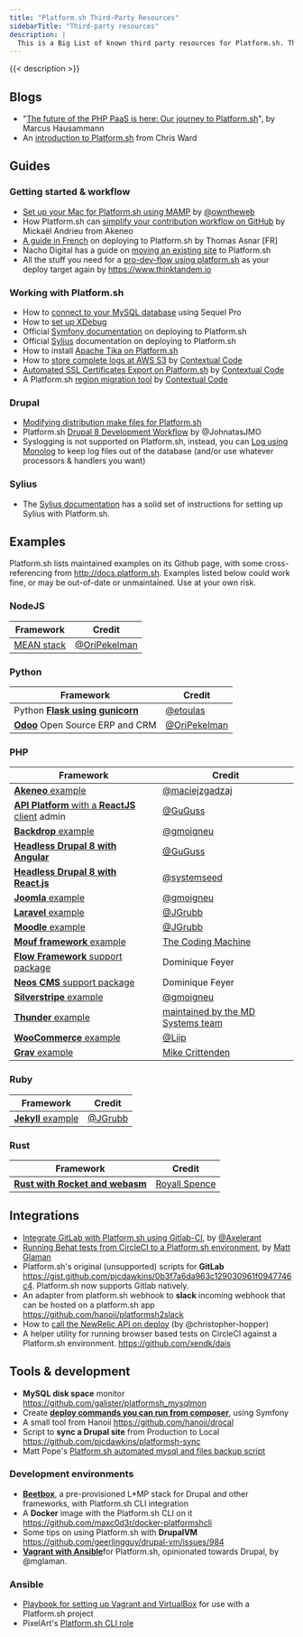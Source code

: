 ```yaml
---
title: "Platform.sh Third-Party Resources"
sidebarTitle: "Third-party resources"
description: |
  This is a Big List of known third party resources for Platform.sh. These resources are not vetted by Platform.sh, but may be useful for people working with the platform.
---
```


{{< description >}}

<!-- vale off -->
## Blogs

* "[The future of the PHP PaaS is here: Our journey to Platform.sh](https://platform.sh/2016/06/future-php-paas/)", by Marcus Hausammann
* An [introduction to Platform.sh](https://www.sitepoint.com/first-look-platform-sh-development-deployment-saas/) from Chris Ward

## Guides

### Getting started & workflow

* [Set up your Mac for Platform.sh using MAMP](https://github.com/owntheweb/platform-quick-starter) by [@owntheweb](https://github.com/owntheweb)
* How Platform.sh can [simplify your contribution workflow on GitHub](https://medium.com/akeneo-labs/how-platform-sh-can-simplify-your-contribution-workflow-on-github-6e2a557a1bcc) by Mickaël Andrieu from Akeneo
* [A guide in French](http://thomas-asnar.github.io/platform-sh-orange-cloud/) on deploying to Platform.sh by Thomas Asnar [FR]
* Nacho Digital has a guide on [moving an existing site](http://www.nachodigital.com.ar/content/moving-existing-site-platformsh) to Platform.sh
* All the stuff you need for a [pro-dev-flow using platform.sh](https://github.com/thinktandem/platform-workflow-demo) as your deploy target  again by https://www.thinktandem.io

### Working with Platform.sh

* How to [connect to your MySQL database](https://www.thinktandem.io/blog/2017/03/03/connecting-to-a-remote-platform-sh-database) using Sequel Pro
* How to [set up XDebug](https://ghosty.co.uk/2015/09/debugging-on-platform-sh/)
* Official [Symfony documentation](http://symfony.com/doc/current/deployment/platformsh.html) on deploying to Platform.sh
* Official [Sylius](https://docs.sylius.com/en/latest/cookbook/deployment/platform-sh.html) documentation on deploying to Platform.sh
* How to install [Apache Tika on Platform.sh](https://thinktandem.io/blog/2017/11/10/apache-tika-on-platform-sh/)
* How to [store complete logs at AWS S3](https://gitlab.com/contextualcode/platformsh-store-logs-at-s3) by [Contextual Code](https://www.contextualcode.com/)
* [Automated SSL Certificates Export on Platform.sh](https://www.contextualcode.com/Blog/Automated-SSL-Certificates-Export-on-Platform.sh) by [Contextual Code](https://www.contextualcode.com/)
* A Platform.sh [region migration tool](https://gitlab.com/contextualcode/platformsh-migration) by [Contextual Code](https://www.contextualcode.com/)

### Drupal

* [Modifying distribution make files for Platform.sh](https://www.nickvahalik.com/blog/modifying-distribution-makefiles-within-your-own-project-makefile-platformsh)
* Platform.sh [Drupal 8 Development Workflow](https://github.com/JohnatasJMO/platformsh-development-workflow) by @JohnatasJMO
* Syslogging is not supported on Platform.sh, instead, you can [Log using Monolog](https://gist.github.com/janstoeckler/7f251bf10fedbfb7f752b61ee5d2ef5e) to keep log files out of the database (and/or use whatever processors & handlers you want)

### Sylius

* The [Sylius documentation](https://docs.sylius.com/en/latest/cookbook/deployment/platform-sh.html) has a solid set of instructions for setting up Sylius with Platform.sh.

## Examples

Platform.sh lists maintained examples on its Github page, with some cross-referencing from http://docs.platform.sh. Examples listed below could work fine, or may be out-of-date or unmaintained. Use at your own risk.

### NodeJS

Framework  | Credit
-----------|-------
[MEAN stack](https://github.com/OriPekelman/platformsh-example-mean)|[@OriPekelman](https://github.com/OriPekelman)

### Python

Framework  | Credit
-----------|-------
Python [**Flask using gunicorn**](https://github.com/etoulas/platformsh-example-flask)|[@etoulas](https://github.com/etoulas)
[**Odoo**](https://github.com/OriPekelman/platformsh-example-odoo) Open Source ERP and CRM|[@OriPekelman](https://github.com/OriPekelman)

### PHP

Framework  | Credit
-----------|-------
[**Akeneo** example](https://github.com/maciejzgadzaj/akeneo-on-platformsh-example)|[@maciejzgadzaj](https://github.com/maciejzgadzaj)
[**API Platform** with a **ReactJS** client](https://github.com/GuGuss/platformsh-api-platform-admin) admin |[@GuGuss](https://github.com/GuGuss)
[**Backdrop** example](https://github.com/gmoigneu/platformsh-example-backdrop)|[@gmoigneu](https://github.com/gmoigneu)
[**Headless Drupal 8 with Angular**](https://github.com/GuGuss/headless-drupal8-platformsh)|[@GuGuss](https://github.com/GuGuss)
[**Headless Drupal 8 with React.js**](https://github.com/systemseed/drupal_reactjs_boilerplate)|[@systemseed](https://github.com/systemseed)
[**Joomla** example](https://github.com/gmoigneu/platformsh-example-joomla)|[@gmoigneu](https://github.com/gmoigneu)
[**Laravel** example](https://github.com/JGrubb/platformsh-laravel-example)|[@JGrubb](https://github.com/JGrubb)
[**Moodle** example](https://github.com/JGrubb/platform-sh-moodle-example)|[@JGrubb](https://github.com/JGrubb)
[**Mouf framework** example](https://github.com/xhuberty/RhMachine)|[The Coding Machine](https://github.com/xhuberty)
[**Flow Framework** support package](https://github.com/ttreeagency/FlowPlatformSh)|Dominique Feyer
[**Neos CMS** support package](https://github.com/ttreeagency/NeosPlatformSh)|Dominique Feyer
[**Silverstripe** example](https://github.com/gmoigneu/platformsh-example-silverstripe)|[@gmoigneu](https://github.com/gmoigneu)
[**Thunder** example](https://github.com/md-systems/platformsh-example-thunder)|[maintained by the MD Systems team](https://github.com/md-systems)
[**WooCommerce** example](https://github.com/liip/woocommerce-demo)|[@Liip](https://github.com/liip)
[**Grav** example](https://gist.github.com/mikecrittenden/f52351e3623dc3433af901946e29f2e9)|[Mike Crittenden](https://github.com/mikecrittenden)

### Ruby

Framework  | Credit
-----------|-------
[**Jekyll** example](https://github.com/JGrubb/platformsh-jekyll)|[@JGrubb](https://github.com/JGrubb)

### Rust

Framework  | Credit
-----------|-------
[**Rust with Rocket and webasm**](https://github.com/royallthefourth/platformsh-rust-rocket)|[Royall Spence](https://github.com/royallthefourth)

## Integrations

* [Integrate GitLab with Platform.sh using Gitlab-CI](https://github.com/axelerant/pushtoplatformsh), by [@Axelerant](https://github.com/axelerant)
* [Running Behat tests from CircleCI to a Platform.sh environment](https://glamanate.com/blog/running-behat-tests-circleci-platformsh-environment), by [Matt Glaman](https://github.com/mglaman)
* Platform.sh's original (unsupported) scripts for **GitLab** https://gist.github.com/pjcdawkins/0b3f7a6da963c129030961f0947746c4. Platform.sh now supports Gitlab natively.
* An adapter from platform.sh webhook to **slack** incoming webhook that can be hosted on a platform.sh app https://github.com/hanoii/platformsh2slack
* How to [call the NewRelic API on deploy](https://github.com/platformsh/platformsh-docs/pull/536#issuecomment-295578188) (by @christopher-hopper)
* A helper utility for running browser based tests on CircleCI against a Platform.sh environment. https://github.com/xendk/dais

## Tools & development

* **MySQL disk space** monitor https://github.com/galister/platformsh_mysqlmon
* Create [**deploy commands you can run from composer**](https://github.com/dnunez24/platformsh-deploy-php), using Symfony
* A small tool from Hanoii https://github.com/hanoii/drocal
* Script to **sync a Drupal site** from Production to Local https://github.com/pjcdawkins/platformsh-sync
* Matt Pope's [Platform.sh automated mysql and files backup script](https://bitbucket.org/snippets/kaypro4/gnB4E)

### Development environments

* [**Beetbox**](http://beetbox.readthedocs.io/en/stable/), a pre-provisioned L*MP stack for Drupal and other frameworks, with Platform.sh CLI integration
* A **Docker** image with the Platform.sh CLI on it https://github.com/maxc0d3r/docker-platformshcli
* Some tips on using Platform.sh with **DrupalVM** https://github.com/geerlingguy/drupal-vm/issues/984
* [**Vagrant with Ansible**](https://github.com/mglaman/platformsh-vagrant)for Platform.sh, opinionated towards Drupal, by @mglaman.

### Ansible

* [Playbook for setting up Vagrant and VirtualBox](https://github.com/DurableDrupal/ansible-vm-platformsh) for use with a Platform.sh project
* PixelArt's [Platform.sh CLI role](https://galaxy.ansible.com/pixelart/platformsh-cli/)
